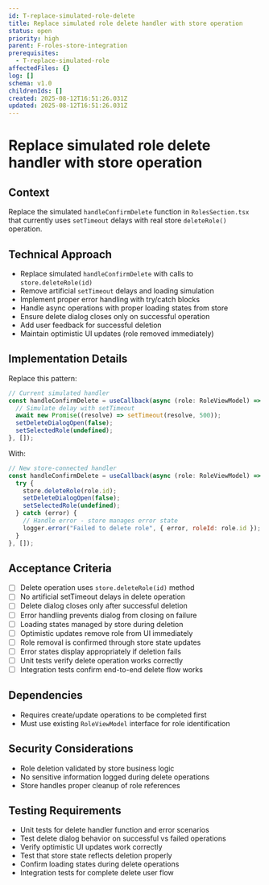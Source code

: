 ```yaml
---
id: T-replace-simulated-role-delete
title: Replace simulated role delete handler with store operation
status: open
priority: high
parent: F-roles-store-integration
prerequisites:
  - T-replace-simulated-role
affectedFiles: {}
log: []
schema: v1.0
childrenIds: []
created: 2025-08-12T16:51:26.031Z
updated: 2025-08-12T16:51:26.031Z
---
```


# Replace simulated role delete handler with store operation

## Context

Replace the simulated `handleConfirmDelete` function in `RolesSection.tsx` that currently uses `setTimeout` delays with real store `deleteRole()` operation.

## Technical Approach

- Replace simulated `handleConfirmDelete` with calls to `store.deleteRole(id)`
- Remove artificial `setTimeout` delays and loading simulation
- Implement proper error handling with try/catch blocks
- Handle async operations with proper loading states from store
- Ensure delete dialog closes only on successful operation
- Add user feedback for successful deletion
- Maintain optimistic UI updates (role removed immediately)

## Implementation Details

Replace this pattern:

```jsx
// Current simulated handler
const handleConfirmDelete = useCallback(async (role: RoleViewModel) => {
  // Simulate delay with setTimeout
  await new Promise((resolve) => setTimeout(resolve, 500));
  setDeleteDialogOpen(false);
  setSelectedRole(undefined);
}, []);
```

With:

```jsx
// New store-connected handler
const handleConfirmDelete = useCallback(async (role: RoleViewModel) => {
  try {
    store.deleteRole(role.id);
    setDeleteDialogOpen(false);
    setSelectedRole(undefined);
  } catch (error) {
    // Handle error - store manages error state
    logger.error("Failed to delete role", { error, roleId: role.id });
  }
}, []);
```

## Acceptance Criteria

- [ ] Delete operation uses `store.deleteRole(id)` method
- [ ] No artificial setTimeout delays in delete operation
- [ ] Delete dialog closes only after successful deletion
- [ ] Error handling prevents dialog from closing on failure
- [ ] Loading states managed by store during deletion
- [ ] Optimistic updates remove role from UI immediately
- [ ] Role removal is confirmed through store state updates
- [ ] Error states display appropriately if deletion fails
- [ ] Unit tests verify delete operation works correctly
- [ ] Integration tests confirm end-to-end delete flow works

## Dependencies

- Requires create/update operations to be completed first
- Must use existing `RoleViewModel` interface for role identification

## Security Considerations

- Role deletion validated by store business logic
- No sensitive information logged during delete operations
- Store handles proper cleanup of role references

## Testing Requirements

- Unit tests for delete handler function and error scenarios
- Test delete dialog behavior on successful vs failed operations
- Verify optimistic UI updates work correctly
- Test that store state reflects deletion properly
- Confirm loading states during delete operations
- Integration tests for complete delete user flow
